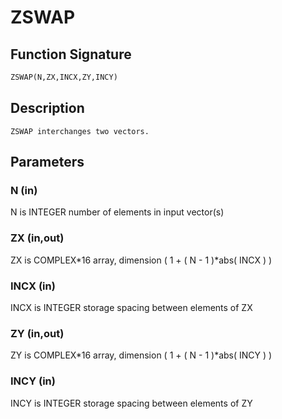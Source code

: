 # ZSWAP

## Function Signature

```fortran
ZSWAP(N,ZX,INCX,ZY,INCY)
```

## Description


    ZSWAP interchanges two vectors.

## Parameters

### N (in)

N is INTEGER number of elements in input vector(s)

### ZX (in,out)

ZX is COMPLEX*16 array, dimension ( 1 + ( N - 1 )*abs( INCX ) )

### INCX (in)

INCX is INTEGER storage spacing between elements of ZX

### ZY (in,out)

ZY is COMPLEX*16 array, dimension ( 1 + ( N - 1 )*abs( INCY ) )

### INCY (in)

INCY is INTEGER storage spacing between elements of ZY

